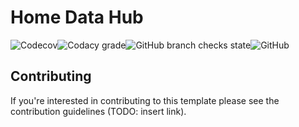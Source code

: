 # Home Data Hub
![Codecov](https://img.shields.io/codecov/c/gh/akboyd88/home-data-hub?style=for-the-badge)![Codacy grade](https://img.shields.io/codacy/grade/a25c3c8880e04b82b69d32a1e0f2bb5f?style=for-the-badge)![GitHub branch checks state](https://img.shields.io/github/checks-status/akboyd88/home-data-hub/master?style=for-the-badge)![GitHub](https://img.shields.io/github/license/akboyd88/home-data-hub?style=for-the-badge)

## Contributing

If you're interested in contributing to this template please see the contribution guidelines (TODO: insert link).

